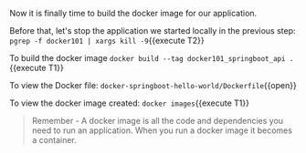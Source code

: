 Now it is finally time to build the docker image for our application.

Before that, let's stop the application we started locally in the previous step: `pgrep -f docker101 | xargs kill -9`{{execute T2}}

To build the docker image `docker build --tag docker101_springboot_api .`{{execute T1}}

To view the Docker file: `docker-springboot-hello-world/Dockerfile`{{open}}

To view the docker image created: `docker images`{{execute T1}}

>Remember - A docker image is all the code and dependencies you need to run an application.  When you run a docker image it becomes a container.